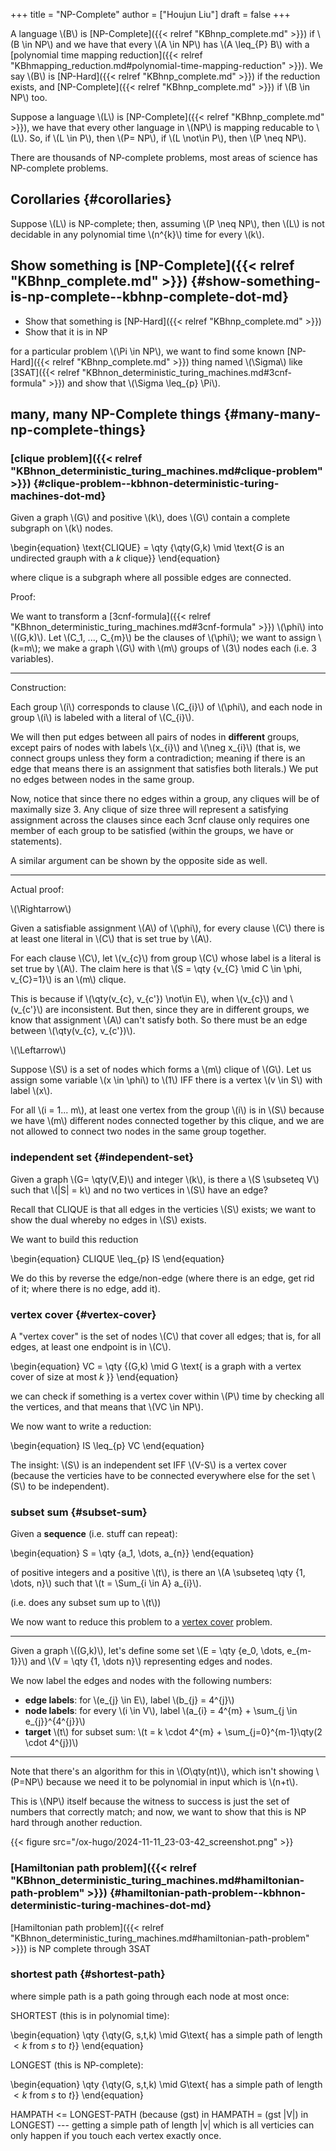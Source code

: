 +++
title = "NP-Complete"
author = ["Houjun Liu"]
draft = false
+++

A language \\(B\\) is [NP-Complete]({{< relref "KBhnp_complete.md" >}}) if \\(B \in NP\\) and we have that every \\(A \in NP\\) has \\(A \leq\_{P} B\\) with a [polynomial time mapping reduction]({{< relref "KBhmapping_reduction.md#polynomial-time-mapping-reduction" >}}). We say \\(B\\) is [NP-Hard]({{< relref "KBhnp_complete.md" >}}) if the reduction exists, and [NP-Complete]({{< relref "KBhnp_complete.md" >}}) if \\(B \in NP\\) too.

Suppose a language \\(L\\) is [NP-Complete]({{< relref "KBhnp_complete.md" >}}), we have that every other language in \\(NP\\) is mapping reducable to \\(L\\). So, if \\(L \in P\\), then \\(P= NP\\), if \\(L \not\in P\\), then \\(P \neq NP\\).

There are thousands of NP-complete problems, most areas of science has NP-complete problems.


## Corollaries {#corollaries}

Suppose \\(L\\) is NP-complete; then, assuming \\(P \neq NP\\), then \\(L\\) is not decidable in any polynomial time \\(n^{k}\\) time for every \\(k\\).


## Show something is [NP-Complete]({{< relref "KBhnp_complete.md" >}}) {#show-something-is-np-complete--kbhnp-complete-dot-md}

-   Show that something is [NP-Hard]({{< relref "KBhnp_complete.md" >}})
-   Show that it is in NP

for a particular problem \\(\Pi \in NP\\), we want to find some known [NP-Hard]({{< relref "KBhnp_complete.md" >}}) thing named \\(\Sigma\\) like [3SAT]({{< relref "KBhnon_deterministic_turing_machines.md#3cnf-formula" >}}) and show that \\(\Sigma \leq\_{p} \Pi\\).


## many, many NP-Complete things {#many-many-np-complete-things}


### [clique problem]({{< relref "KBhnon_deterministic_turing_machines.md#clique-problem" >}}) {#clique-problem--kbhnon-deterministic-turing-machines-dot-md}

Given a graph \\(G\\) and positive \\(k\\), does \\(G\\) contain a complete subgraph on \\(k\\) nodes.

\begin{equation}
\text{CLIQUE} = \qty  {\qty(G,k) \mid \text{$G$ is an undirected grauph with a $k$ clique}}
\end{equation}

where clique is a subgraph where all possible edges are connected.

Proof:

We want to transform a [3cnf-formula]({{< relref "KBhnon_deterministic_turing_machines.md#3cnf-formula" >}}) \\(\phi\\) into \\((G,k)\\). Let \\(C\_1, ..., C\_{m}\\) be the clauses of \\(\phi\\); we want to assign \\(k=m\\); we make a graph \\(G\\) with \\(m\\) groups of \\(3\\) nodes each (i.e. 3 variables).

---

Construction:

Each group \\(i\\) corresponds to clause \\(C\_{i}\\) of \\(\phi\\), and each node in group \\(i\\) is labeled with a literal of \\(C\_{i}\\).

We will then put edges between all pairs of nodes in **different** groups, except pairs of nodes with labels \\(x\_{i}\\) and \\(\neg x\_{i}\\) (that is, we connect groups unless they form a contradiction; meaning if there is an edge that means there is an assignment that satisfies both literals.) We put no edges between nodes in the same group.

Now, notice that since there no edges within a group, any cliques will be of maximally size 3. Any clique of size three will represent a satisfying assignment across the clauses since each 3cnf clause only requires one member of each group to be satisfied (within the groups, we have or statements).

A similar argument can be shown by the opposite side as well.

---

Actual proof:

\\(\Rightarrow\\)

Given a satisfiable assignment \\(A\\) of \\(\phi\\), for every clause \\(C\\) there is at least one literal in \\(C\\) that is set true by \\(A\\).

For each clause \\(C\\), let \\(v\_{c}\\) from group \\(C\\) whose label is a literal is set true by \\(A\\). The claim here is that \\(S = \qty {v\_{C} \mid  C \in \phi, v\_{C}=1}\\) is an \\(m\\) clique.

This is because if \\(\qty(v\_{c}, v\_{c'}) \not\in E\\), when \\(v\_{c}\\) and \\(v\_{c'}\\) are inconsistent. But then, since they are in different groups, we know that assignment \\(A\\) can't satisfy both. So there must be an edge between \\(\qty(v\_{c}, v\_{c'})\\).

\\(\Leftarrow\\)

Suppose \\(S\\) is a set of nodes which forms a \\(m\\) clique of \\(G\\). Let us assign some variable \\(x \in \phi\\) to \\(1\\) IFF there is a vertex \\(v \in S\\) with label \\(x\\).

For all \\(i = 1... m\\), at least one vertex from the group \\(i\\) is in \\(S\\) because we have \\(m\\) different nodes connected together by this clique, and we are not allowed to connect two nodes in the same group together.


### independent set {#independent-set}

Given a graph \\(G= \qty(V,E)\\) and integer \\(k\\), is there a \\(S \subseteq V\\) such that \\(|S| = k\\) and no two vertices in \\(S\\) have an edge?

Recall that CLIQUE is that all edges in the verticies \\(S\\) exists; we want to show the dual whereby no edges in \\(S\\) exists.

We want to build this reduction

\begin{equation}
CLIQUE \leq\_{p} IS
\end{equation}

We do this by reverse the edge/non-edge (where there is an edge, get rid of it; where there is no edge, add it).


### vertex cover {#vertex-cover}

A "vertex cover" is the set of nodes \\(C\\) that cover all edges; that is, for all edges, at least one endpoint is in \\(C\\).

\begin{equation}
VC = \qty {(G,k) \mid G \text{ is a graph with a vertex cover of size at most $k$ }}
\end{equation}

we can check if something is a  vertex cover within \\(P\\) time by checking all the vertices, and that means that \\(VC \in NP\\).

We now want to write a reduction:

\begin{equation}
IS \leq\_{p} VC
\end{equation}

The insight: \\(S\\) is an independent set IFF \\(V-S\\) is a vertex cover (because the verticies have to be connected everywhere else for the set \\(S\\) to be independent).


### subset sum {#subset-sum}

Given a **sequence** (i.e. stuff can repeat):

\begin{equation}
S = \qty {a\_1, \dots, a\_{n}}
\end{equation}

of positive integers and a positive \\(t\\), is there an \\(A \subseteq \qty {1, \dots, n}\\) such that \\(t = \Sum\_{i \in A} a\_{i}\\).

(i.e. does any subset sum up to \\(t\\))

We now want to reduce this problem to a [vertex cover](#vertex-cover) problem.

---

Given a graph \\((G,k)\\), let's define some set \\(E = \qty {e\_0, \dots, e\_{m-1}}\\) and \\(V = \qty {1, \dots n}\\) representing edges and nodes.

We now label the edges and nodes with the following numbers:

-   **edge labels**: for \\(e\_{j} \in E\\), label \\(b\_{j} = 4^{j}\\)
-   **node labels**: for every \\(i \in V\\), label \\(a\_{i} = 4^{m} + \sum\_{j \in e\_{j}}^{4^{j}}\\)
-   **target** \\(t\\) for subset sum: \\(t = k \cdot 4^{m} + \sum\_{j=0}^{m-1}\qty(2 \cdot 4^{j})\\)

---

Note that there's an algorithm for this in \\(O\qty(nt)\\), which isn't showing \\(P=NP\\) because we need it to be polynomial in input which is \\(n+t\\).

This is \\(NP\\) itself because the witness to success is just the set of numbers that correctly match; and now, we want to show that this is NP hard through another reduction.

{{< figure src="/ox-hugo/2024-11-11_23-03-42_screenshot.png" >}}


### [Hamiltonian path problem]({{< relref "KBhnon_deterministic_turing_machines.md#hamiltonian-path-problem" >}}) {#hamiltonian-path-problem--kbhnon-deterministic-turing-machines-dot-md}

[Hamiltonian path problem]({{< relref "KBhnon_deterministic_turing_machines.md#hamiltonian-path-problem" >}}) is NP complete through 3SAT


### shortest path {#shortest-path}

where simple path is a path going through each node at most once:

SHORTEST (this is in polynomial time):

\begin{equation}
\qty {\qty(G, s,t,k) \mid G\text{ has a simple path of length $<k$ from $s$ to $t$}}
\end{equation}

LONGEST (this is NP-complete):

\begin{equation}
\qty {\qty(G, s,t,k) \mid G\text{ has a simple path of length $<k$ from $s$ to $t$}}
\end{equation}

HAMPATH &lt;= LONGEST-PATH (because (gst) in HAMPATH = (gst |V|) in LONGEST) --- getting a simple path of length |v| which is all verticies can only happen if you touch each vertex exactly once.
